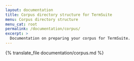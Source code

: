 ```yaml
---
layout: documentation
title: Corpus directory structure for TermSuite
menu: Corpus directory structure
menu_cat: root
permalink: /documentation/corpus/
excerpt: >
  Documentation on preparing your corpus for TermSuite.
---
```

{% translate_file documentation/corpus.md %}
